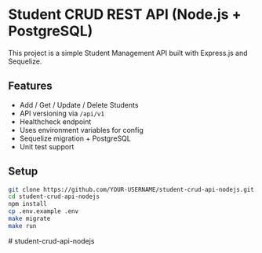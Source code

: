 # Student CRUD REST API (Node.js + PostgreSQL)

This project is a simple Student Management API built with Express.js and Sequelize.

## Features

- Add / Get / Update / Delete Students
- API versioning via `/api/v1`
- Healthcheck endpoint
- Uses environment variables for config
- Sequelize migration + PostgreSQL
- Unit test support

## Setup

```bash
git clone https://github.com/YOUR-USERNAME/student-crud-api-nodejs.git
cd student-crud-api-nodejs
npm install
cp .env.example .env
make migrate
make run
```
#   s t u d e n t - c r u d - a p i - n o d e j s  
 